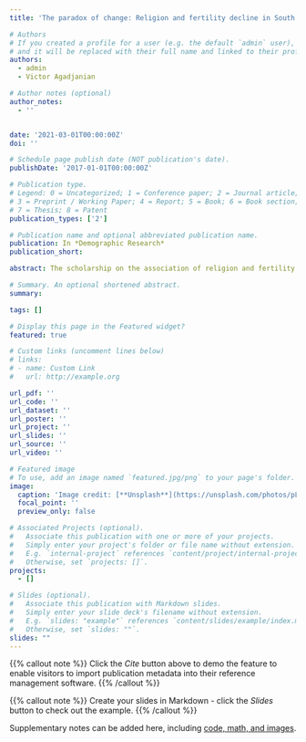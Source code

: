 ```yaml
---
title: 'The paradox of change: Religion and fertility decline in South Korea'

# Authors
# If you created a profile for a user (e.g. the default `admin` user), write the username (folder name) here
# and it will be replaced with their full name and linked to their profile.
authors:
  - admin
  - Victor Agadjanian

# Author notes (optional)
author_notes:
  - ''


date: '2021-03-01T00:00:00Z'
doi: ''

# Schedule page publish date (NOT publication's date).
publishDate: '2017-01-01T00:00:00Z'

# Publication type.
# Legend: 0 = Uncategorized; 1 = Conference paper; 2 = Journal article;
# 3 = Preprint / Working Paper; 4 = Report; 5 = Book; 6 = Book section;
# 7 = Thesis; 8 = Patent
publication_types: ['2']

# Publication name and optional abbreviated publication name.
publication: In *Demographic Research* 
publication_short: 

abstract: The scholarship on the association of religion and fertility has paid relatively little attention to East Asia, a region that has experienced rapid fertility declines. South Korea is an important setting to study this association as its fertility decreased dramatically and its population includes sizable shares of Buddhists, Catholics, and Protestants, as well as a large nonreligious segment. We analyze patterns of religious differentials in fertility and their changes between the era of near-replacement fertility and that of lowest-low fertility by relating these changing patterns to massive and rapid socioeconomic and cultural shifts in South Korean society. Using the pooled data from the 1985, 2005, and 2015 census samples, which cover the period of falling fertility first to near replacement and then to far below replacement levels, we fit zero-inflated Poisson models to test for differences in the number of children ever born between women with a religious affiliation and those without one as well as across religious affiliations. The findings shed light on the dynamic nature of the association between religious affiliation and reproduction in contexts of rapid and radical societal transformation by illustrating how evolving cultural meanings of religion may impact fertility outcomes. The Korean experience advances our understanding of the dynamic relationship between religion and fertility in the transition from high to low birth rates.

# Summary. An optional shortened abstract.
summary: 

tags: []

# Display this page in the Featured widget?
featured: true

# Custom links (uncomment lines below)
# links:
# - name: Custom Link
#   url: http://example.org

url_pdf: ''
url_code: ''
url_dataset: ''
url_poster: ''
url_project: ''
url_slides: ''
url_source: ''
url_video: ''

# Featured image
# To use, add an image named `featured.jpg/png` to your page's folder.
image:
  caption: 'Image credit: [**Unsplash**](https://unsplash.com/photos/pLCdAaMFLTE)'
  focal_point: ''
  preview_only: false

# Associated Projects (optional).
#   Associate this publication with one or more of your projects.
#   Simply enter your project's folder or file name without extension.
#   E.g. `internal-project` references `content/project/internal-project/index.md`.
#   Otherwise, set `projects: []`.
projects:
  - []

# Slides (optional).
#   Associate this publication with Markdown slides.
#   Simply enter your slide deck's filename without extension.
#   E.g. `slides: "example"` references `content/slides/example/index.md`.
#   Otherwise, set `slides: ""`.
slides: ""
---
```


{{% callout note %}}
Click the _Cite_ button above to demo the feature to enable visitors to import publication metadata into their reference management software.
{{% /callout %}}

{{% callout note %}}
Create your slides in Markdown - click the _Slides_ button to check out the example.
{{% /callout %}}

Supplementary notes can be added here, including [code, math, and images](https://wowchemy.com/docs/writing-markdown-latex/).
